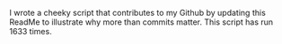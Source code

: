 I wrote a cheeky script that contributes to my Github by updating this ReadMe to illustrate why more than commits matter. This script has run 1633 times.
